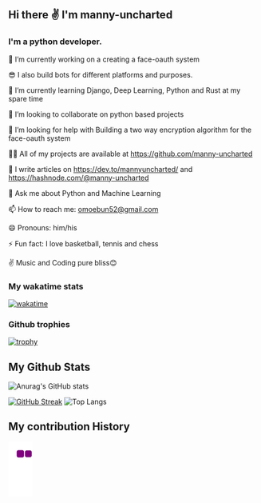 
## **Hi there ✌ I'm manny-uncharted**

### I'm a python developer.

🔭 I’m currently working on a creating a face-oauth system

😎 I also build bots for different platforms and purposes.

🌱 I’m currently learning Django, Deep Learning, Python and Rust at my spare time

👯 I’m looking to collaborate on python based projects

🤝 I’m looking for help with Building a two way encryption algorithm for the face-oauth system

👨‍💻 All of my projects are available at https://github.com/manny-uncharted

📝 I write articles on https://dev.to/mannyuncharted/ and https://hashnode.com/@manny-uncharted

💬 Ask me about Python and Machine Learning

📫 How to reach me:  omoebun52@gmail.com

😄 Pronouns: him/his

⚡ Fun fact: I love basketball, tennis and chess

✌ Music and Coding pure bliss😊


### My wakatime stats
[![wakatime](https://wakatime.com/badge/user/80545e3d-81e7-46bd-b7a1-95e96f24de5b.svg)](https://wakatime.com/@80545e3d-81e7-46bd-b7a1-95e96f24de5b)
### Github trophies
[![trophy](https://github-profile-trophy.vercel.app/?username=manny-uncharted)](https://github.com/ryo-ma/github-profile-trophy)


## My Github Stats
![Anurag's GitHub stats](https://github-readme-stats.vercel.app/api?username=manny-uncharted&count_private=true&show_icons=true)
<!-- ![Anurag's GitHub stats](https://github-readme-stats.vercel.app/api?username=manny-uncharted&count_private=true&hide=contribs,prs&show_icons=true) -->
<!-- ![willianrod's wakatime stats](https://github-readme-stats.vercel.app/api/wakatime?username=manny_uncharted) -->
[![GitHub Streak](https://github-readme-streak-stats.herokuapp.com/?user=manny-uncharted&theme=dark)](https://git.io/streak-stats)
![Top Langs](https://github-readme-stats.vercel.app/api/top-langs/?username=manny-uncharted&langs_count=4)



## My contribution History
![snake gif](https://github.com/manny-uncharted/snake-gen/blob/output/github-contribution-grid-snake.gif)

